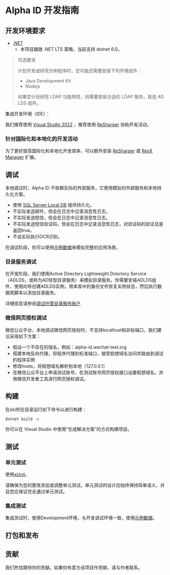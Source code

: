 # Alpha ID 开发指南

## 开发环境要求

* [.NET](https://dotnet.microsoft.com/)
  * 本项目跟随 .NET LTS 策略，当前支持 dotnet 6.0。

> 可选要求
>
> 计划开发或研究示例程序时，您可能还需要安装下列环境组件：
>
> * Java Development Kit
> * Nodejs
>
> 如果您计划研究 LDAP 功能特性，则需要安装合适的 LDAP 服务，首选 AD LDS 组件。

集成开发环境（IDE）：

我们推荐使用 [Visual Studio 2022](https://visualstudio.microsoft.com/) ，推荐使用 [ReSharper](https://www.jetbrains.com/resharper/) 协助开发活动。

### 针对国际化和本地化的开发活动

为了更好提高国际化和本地化开发效率，可以额外安装 [ReSharper](https://www.jetbrains.com/resharper/) 或 [ResX Manager](https://marketplace.visualstudio.com/items?itemName=TomEnglert.ResXManager) 扩展。

## 调试

本地调试时，Alpha ID 不依赖实际的外部服务，它使用模拟的外部服务和本地持久化方案。

* 使用 [SQL Server Local DB](https://go.microsoft.com/fwlink/?LinkID=866658) 提供持久化。
* 不实际发送邮件，但会在日志中记录消息性日志。
* 不实际发送短信，但会在日志中记录消息性日志。
* 不实际发送短信验证码，但会在日志中记录消息性日志，对验证码的验证总是返回true。
* 不会实际执行OCR识别。

在调试阶段，你可以使用[示例数据](SampleData.md)来模拟完整的应用场景。

### 目录服务调试

在开发阶段，我们使用Active Directory Lightweight Directory Service（ADLDS，或称为AD轻型目录服务）来模拟目录服务。你需要安装ADLDS组件，使用向导创建ADLDS实例，用本库中的备份文件恢复实例状态，然后执行数据库脚本以添加目录服务。

详细信息请参阅[调试托管目录服务账户](/docs/DebugManagedAccount.md)

### 微信网页授权调试

微信公众平台，本地调试微信网页授权时，不支持localhost和非标端口，我们建议采用如下方案：

- 假设一个不存在的域名，例如：alpha-id.wechat-test.org
- 搭建本地反向代理，将程序代理到标准端口，接受假想域名访问并路由到调试的程序实例
- 修改hosts，将假想域名解析到本地（127.0.0.1）
- 在微信公众平台上申请测试账号，在测试账号网页授权接口设置假想域名，并用微信开发者工具进行网页授权调试。

## 构建

在sln所在目录运行如下命令以进行构建：

``` powershell
dotnet build -c
```

你可以在 Visual Studio 中使用“生成解决方案”的方式构建项目。

## 测试

### 单元测试

使用[xUnit](https://xunit.net/)。

请确保为您的更改添加或调整单元测试，单元测试的设计应始终保持简单语义，并且您应保证完全通过单元测试。

### 集成测试

集成测试时，使用Development环境，与开发调试环境一致，使用[示例数据](SampleData.md)。

## 打包和发布

## 贡献

我们热忱期待你的贡献。如果你有意为该项目作贡献，请与作者联系。

